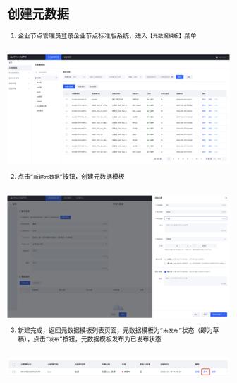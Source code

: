 # 创建元数据

1. 企业节点管理员登录企业节点标准版系统，进入`【元数据模板】`菜单
<center><img src="./images/create-meta-1.png" style="margin-top: 20px"/></center>

2. 点击`“新建元数据”`按钮，创建元数据模板
<center><img src="./images/create-meta-2.png" style="margin-top: 20px"/></center>

3. 新建完成，返回元数据模板列表页面，元数据模板为`“未发布”`状态（即为草稿），点击`“发布”`按钮，元数据模板发布为已发布状态
<center><img src="./images/create-meta-3.png" style="margin-top: 20px"/></center>
